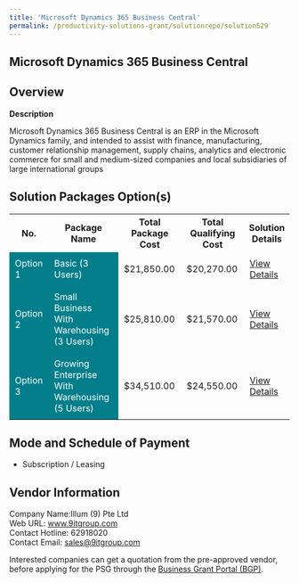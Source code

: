 ```yaml
---
title: 'Microsoft Dynamics 365 Business Central'
permalink: /productivity-solutions-grant/solutionrepo/solution529
---
```


## Microsoft Dynamics 365 Business Central

## Overview

**Description**

Microsoft Dynamics 365 Business Central is an ERP in the Microsoft Dynamics family, and intended to assist with finance, manufacturing, customer relationship management, supply chains, analytics and electronic commerce for small and medium-sized companies and local subsidiaries of large international groups

## Solution Packages Option(s)

<table>
<tr>
<th><b>No.</b></th>
<th><b>Package Name</b></th>
<th><b>Total Package Cost</b></th>
<th><b>Total Qualifying Cost</b></th>
<th><b>Solution Details</b></th>
</tr>
<tr>
<td style='padding: 10px; background-color: #037E8A; color: #FFFFFF;'>Option 1</td>
<td style='padding: 10px; background-color: #037E8A; color: #FFFFFF;'>Basic (3 Users)</td>
<td style='padding: 10px;'>$21,850.00</td>
<td style='padding: 10px;'>$20,270.00</td>
<td style='padding: 10px;'><a href='/images/psg/illum_20220409_Desensitised_Annex_3_Part_1.pdf' target='_blank'>View Details</a></td>
</tr>
<tr>
<td style='padding: 10px; background-color: #037E8A; color: #FFFFFF;'>Option 2</td>
<td style='padding: 10px; background-color: #037E8A; color: #FFFFFF;'>Small Business With Warehousing (3 Users)</td>
<td style='padding: 10px;'>$25,810.00</td>
<td style='padding: 10px;'>$21,570.00</td>
<td style='padding: 10px;'><a href='/images/psg/illum_20220409_Desensitised_Annex_3_Part_2.pdf' target='_blank'>View Details</a></td>
</tr>
<tr>
<td style='padding: 10px; background-color: #037E8A; color: #FFFFFF;'>Option 3</td>
<td style='padding: 10px; background-color: #037E8A; color: #FFFFFF;'>Growing Enterprise With Warehousing (5 Users)</td>
<td style='padding: 10px;'>$34,510.00</td>
<td style='padding: 10px;'>$24,550.00</td>
<td style='padding: 10px;'><a href='/images/psg/illum_20220409_Desensitised_Annex_3_Part_3.pdf' target='_blank'>View Details</a></td>
</tr>
</table>

## Mode and Schedule of Payment

 - Subscription / Leasing

## Vendor Information

 Company Name:Illum (9) Pte Ltd<br>Web URL: www.9itgroup.com <br>Contact Hotline: 62918020 <br>Contact Email: sales@9itgroup.com 

Interested companies can get a quotation from the pre-approved vendor, before applying for the PSG through the <a href='https://www.businessgrants.gov.sg/' target='_blank' rel='noopener'>Business Grant Portal (BGP)</a>.

<script src="/jquery/resize-tables.js"></script>
